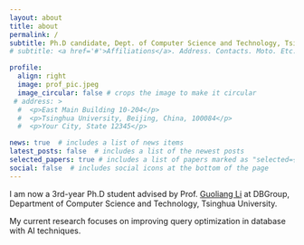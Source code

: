 ```yaml
---
layout: about
title: about
permalink: /
subtitle: Ph.D candidate, Dept. of Computer Science and Technology, Tsinghua University
# subtitle: <a href='#'>Affiliations</a>. Address. Contacts. Moto. Etc.

profile:
  align: right
  image: prof_pic.jpeg
  image_circular: false # crops the image to make it circular
 # address: >
  #  <p>East Main Building 10-204</p>
  #  <p>Tsinghua University, Beijing, China, 100084</p>
  #  <p>Your City, State 12345</p>

news: true  # includes a list of news items
latest_posts: false  # includes a list of the newest posts
selected_papers: true # includes a list of papers marked as "selected={true}"
social: false  # includes social icons at the bottom of the page
---
```



I am now a 3rd-year Ph.D student advised by Prof. [Guoliang Li](https://dbgroup.cs.tsinghua.edu.cn/ligl/) at DBGroup, Department of Computer Science and Technology, Tsinghua University. 

My current research focuses on improving query optimization in database with AI techniques.

